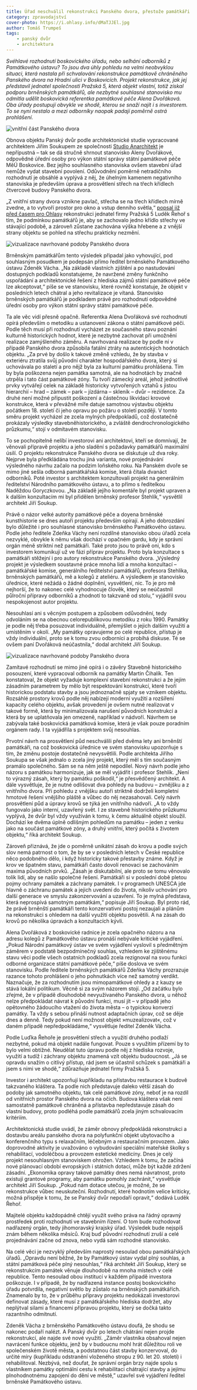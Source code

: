 ```yaml
---
title: Úřad neschválil rekonstrukci Panského dvora, přestože památkáři souhlasili
category: zpravodajství
cover-photo: https://i.ohlasy.info/dMaTJJEl.jpg
author: Tomáš Trumpeš
tags:
    - panský dvůr
    - architektura
---
```


*Svéhlavé rozhodnutí boskovického úřadu, nebo selhání odborníků z Památkového ústavu? To jsou dva úhly pohledu na velmi neobvyklou situaci, která nastala při schvalování rekonstrukce památkově chráněného Panského dvora na Hradní ulici v Boskovicích. Projekt rekonstrukce, jak jej představil jednatel společnosti Pražská 5, která objekt vlastní, totiž získal podporu brněnských památkářů, ale nezbytné souhlasné stanovisko mu odmítla udělit boskovická referentka památkové péče Alena Dvořáková. Oba úřady postupují obvykle ve shodě, kterou se snaží najít i s investorem. To se nyní nestalo a mezi odborníky naopak padají poměrně ostrá prohlášení.*

<img src="https://i.ohlasy.info/dMaTJJE.jpg" alt="vnitřní část Panského dvora" class="img-responsive">

Obnova objektu Panský dvůr podle architektonické studie vypracované architektem Jiřím Soukupem ze společnosti [Studio Anarchitekt](http://www.anarchitekt.cz/) je nepřípustná – tak se dá stručně shrnout stanovisko Aleny Dvořákové, odpovědné úřední osoby pro výkon státní správy státní památkové péče MěÚ Boskovice. Bez jejího souhlasného stanoviska ovšem stavební úřad nemůže vydat stavební povolení. Odůvodnění poměrně netradičního rozhodnutí je obsáhlé a vyplývá z něj, že úhelným kamenem negativního stanoviska je především úprava a prosvětlení střech na třech křídlech čtvercové budovy Panského dvora. 

„Z vnitřní strany dvora vznikne pavlač, střecha se na třech křídlech mírně zvedne, a to vytvoří prostor pro okno a vstup denního světla,“ [popsal již před časem pro Ohlasy](/clanky/2015/03/rekonstrukce-panskeho-dvora.html) rekonstrukci jednatel firmy Pražská 5 Luděk Řehoř s tím, že podmínkou památkářů je, aby se zachovalo jedno křídlo střechy ve stávající podobě, a zároveň zůstane zachována výška hřebene a z vnější strany objektu se pohled na střechu prakticky nezmění.

<img src="https://i.ohlasy.info/EDKgSAf.jpg" alt="vizualizace navrhované podoby Panského dvora" class="img-responsive">

Brněnským památkářům tento výsledek připadal jako vyhovující, pod souhlasným posudkem je podepsán přímo ředitel brněnského Památkového ústavu Zdeněk Vácha. „Na základě vlastních zjištění a po nastudování dostupných podkladů konstatujeme, že navržené změny funkčního uspořádání a architektonické řešení z hlediska zájmů státní památkové péče lze akceptovat,“ píše se ve stanovisku, které rovněž konstatuje, že objekt v posledních letech chátral a jeho revitalizace je vítaná. Stanovisko brněnských památkářů je podkladem právě pro rozhodnutí odpovědné úřední osoby pro výkon státní správy státní památkové péče. 

Ta ale věc vidí přesně opačně. Referentka Alena Dvořáková své rozhodnutí opírá především o metodiku a ustanovení zákona o státní památkové péči. Podle těch musí při rozhodnutí vycházet ze současného stavu poznání kulturně historických hodnot, které je nezbytné zachovat při umožnění realizace zamýšleného záměru. A navrhovaná realizace by podle ní v případě Panského dvora způsobila fatální ztráty na autentických hodnotách objektu. „Za prvé by došlo k takové změně vzhledu, že by stavba v exteriéru ztratila svůj původní charakter hospodářského dvora, který si uchovávala po staletí a pro nějž byla za kulturní památku prohlášena. Tím by byla poškozena nejen památka samotná, ale na hodnotách by značně utrpěla i tato část památkové zóny. Tu tvoří zámecký areál, jehož jednotlivé prvky vytvářejí celek na základě historicky vytvořených vztahů s jistou hierarchií – hrad – zámek – park – jízdárna – skleník – dvůr – rezidence. Za druhé není možné připustit poškození a částečnou likvidaci krovové konstrukce, která v převážné míře datuje samotnou výstavbu objektu počátkem 18. století či jeho opravu po požáru o století později. V tomto směru projekt vycházel ze zcela mylných předpokladů, což dostatečně prokázaly výsledky stavebněhistorického, a zvláště dendrochronologického průzkumu,“ stojí v odmítavém stanovisku.

To se pochopitelně nelíbí investorovi ani architektovi, kteří se domnívají, že věnovali přípravě projektu a jeho sladění s požadavky památkářů maximální úsilí. O projektu rekonstrukce Panského dvora se diskutuje už dva roky. Nejprve byla předkládána trochu jiná varianta, nové projednávání výsledného návrhu začalo na podzim loňského roku. Na Panském dvoře se mimo jiné sešla odborná památkářská komise, která čítala dvanáct odborníků. Poté investor s architektem konzultovali projekt na generálním ředitelství Národního památkového ústavu, a to přímo s ředitelkou Naděždou Goryczkovou. „Na základě jejího komentáře byl projekt upraven a k dalším konzultacím mi byl přidělen brněnský profesor Stehlík,“ vysvětlil architekt Jiří Soukup.

Právě o názor velké autority památkové péče a doyena brněnské kunsthistorie se dnes autoři projektu především opírají. A jeho dobrozdání bylo důležité i pro souhlasné stanovisko brněnského Památkového ústavu. Podle jeho ředitele Zdeňka Váchy není rozdílné stanovisko obou úřadů zcela nezvyklé, obvykle k němu však dochází v opačném gardu, kdy je správní orgán méně striktní než památkáři. Také proto jsou to právě oni, kdo s investorem komunikují už ve fázi příprav projektu. Proto byla konzultace s památkáři stěžejní i pro autory rekonstrukce Panského dvora. „Výsledný projekt je výsledkem soustavné práce mnoha lidí a mnoha konzultací – památkářské komise, generálního ředitelství památkářů, profesora Stehlíka, brněnských památkářů, mě a kolegů z ateliéru. A výsledkem je stanovisko úřednice, které nežádá o žádné doplnění, vysvětlení, nic. To je pro mě nejhorší, že to nakonec celé vyhodnocuje člověk, který se neúčastnil půlroční přípravy odborníků a zhodnotí to takzvaně od stolu,“ vyjádřil svou nespokojenost autor projektu.

Nesouhlasí ani s věcným postupem a způsobem odůvodnění, tedy odvoláním se na obecnou celorepublikovou metodiku z roku 1990. Památky je podle něj třeba posuzovat individuálně, přemýšlet o jejich dalším využití a umístěním v okolí. „My památky opravujeme po celé republice, přístup je vždy individuální, proto se k tomu zvou odborníci a probíhá diskuse. Té se ovšem paní Dvořáková neúčastnila,“ dodal architekt Jiří Soukup.

<img src="https://i.ohlasy.info/9w8hfI6.jpg" alt="vizualizace navrhované podoby Panského dvora" class="img-responsive">

Zamítavé rozhodnutí se mimo jiné opírá i o závěry Stavebně historického posouzení, které vypracoval odborník na památky Martin Čihalík. Ten konstatoval, že objekt vyžaduje komplexní stavební rekonstrukci a že jejím zásadním parametrem by mělo být respektování konstrukcí, které tvoří historickou podstatu stavby a jsou jednoznačně spjaty se vznikem objektu. Rozsáhlé prostory krovů podle něj nabízejí moderní využití a rozšíření kapacity celého objektu, avšak provedení je ovšem nutné realizovat v takové formě, která by minimalizovala narušení původních konstrukcí a která by se uplatňovala jen omezeně, například v nádvoří. Návrhem se zabývala také boskovická památková komise, která je však pouze poradním orgánem rady. I ta vyjádřila s projektem svůj nesouhlas.

Prvotní návrh na prosvětlení půd neschválili před dvěma lety ani brněnští památkáři, na což boskovická úřednice ve svém stanovisku upozorňuje s tím, že změnu postoje dostatečně nevysvětlili. Podle architekta Jiřího Soukupa se však jednalo o zcela jiný projekt, který měl s tím současným pramálo společného. Sám se na něm ještě nepodílel. Nový návrh podle jeho názoru s památkou harmonizuje, jak se měl vyjádřit i profesor Stehlík. „Není to výrazný zásah, který by památku poškodil,“ je přesvědčený architekt. A dále vysvětluje, že je nutné odlišovat dva pohledy na budovu – zvnějšku a z vnitřního dvora. Při pohledu z vnějšku autoři striktně dodrželi kompletní hmotové řešení vnějšího pláště a vůbec do něj nezasahovali. Celý návrh prosvětlení půd a úpravy krovů se týká jen vnitřního nádvoří. „A to vždy fungovalo jako interní, uzavřený svět. I ze stavebně historického průzkumu vyplývá, že dvůr byl vždy využíván k tomu, k čemu aktuálně objekt sloužil. Dochází ke dvěma úplně odlišným pohledům na památku – jeden z venku jako na součást památkové zóny, a druhý vnitřní, který počítá s životem objektu,“ říká architekt Soukup.

Zároveň přiznává, že jde o poměrně unikátní zásah do krovu a podle svých slov nemá patrnost o tom, že by se v posledních letech v České republice něco podobného dělo, i když historicky takové přestavby známe. Když je krov ve špatném stavu, památkáři často dovolí renovaci se zachováním maxima původních prvků. „Zásah je diskutabilní, ale proto se tomu věnovalo tolik lidí, aby se našlo společné řešení. Památkáři si v poslední době pletou pojmy ochrany památek a záchrany památek. I v programech UNESCA jde hlavně o záchranu památek a jejich uvedení do života, nikoliv uchování pro další generace ve smyslu zakonzervování a uzavření. To je mylná představa, která neprospívá samotným památkám,“ popisuje Jiří Soukup. Byl proto rád, že právě brněnští památkáři tento konzervativní postoj nezaujali a plánům na rekonstrukci s ohledem na další využití objektu posvětili. A na zásah do krovů po několika úpravách a konzultacích kývli.

Alena Dvořáková z boskovické radnice je zcela opačného názoru a na adresu kolegů z Památkového ústavu pronáší nebývale kritické vyjádření. „Pokud Národní památkový ústav ve svém vyjádření vyslovil s předmětným záměrem v podstatě bezpodmínečný souhlas, vzhledem ke zjištěnému stavu věci podle všech ostatních podkladů zcela rezignoval na svou funkci odborné organizace státní památkové péče,“ píše doslova ve svém stanovisku. Podle ředitele brněnských památkářů Zdeňka Váchy prozrazuje razance tohoto prohlášení o jeho pohnutkách více než samotný verdikt. Naznačuje, že za rozhodnutím jsou mimopamátkové ohledy a z kauzy se stává lokální politikum. Věcně si za svým názorem stojí. „Od začátku bylo zřejmé, že v případě dlouhodobě nevyužívaného Panského dvora, u něhož nelze předpokládat návrat k původní funkci, musí jít – v případě jeho opětovného žádoucího vtažení do života města – o typickou konverzi památky. Ta vždy s sebou přináší nutnost adaptačních úprav, což se děje dnes a denně. Tedy pokud není možnost objekt »muzealizovat«, což v daném případě nepředpokládáme,“ vysvětluje ředitel Zdeněk Vácha.

Podle Luďka Řehoře je prosvětlení střech a využití druhého podlaží nezbytné, pokud má objekt nadále fungovat. Pouze s využitím přízemí by to bylo velmi obtížné. Neudělat tuto úpravu podle něj z hlediska rozvoje, využití a tudíž i záchrany objektu znamená vzít objektu budoucnost. „Já se opravdu snažím o citlivý přístup, rád jsem se účastnil schůzek s památkáři a jsem s nimi ve shodě,“ zdůrazňuje jednatel firmy Pražská 5.

Investor i architekt upozorňují kupříkladu na přístavbu restaurace k budově takzvaného kláštera. Ta podle nich představuje daleko větší zásah do podoby jak samotného objektu, tak celé památkové zóny, neboť je na rozdíl od vnitřních prostor Panského dvora na očích. Budova kláštera však není samostatně památkově chráněná a přístavba nepředstavuje zásah do vlastní budovy, proto podléhá podle památkářů zcela jiným schvalovacím kritériím.

Architektonická studie uvádí, že záměr obnovy předpokládá rekonstrukci a dostavbu areálu panského dvora na polyfunkční objekt ubytovacího a konferenčního typu s relaxačním, léčebným a restauračním provozem. Jako doprovodné aktivity je uvažováno o vybudování speciální mateřské školky s rehabilitací, vodoléčbou a provozem estetické medicíny. Dnes je celý projekt nesouhlasným stanoviskem ohrožen. Vzhledem k tomu, že začíná nové plánovací období evropských i státních dotací, může být každé zdržení zásadní. „Ekonomika opravy takové památky dnes nemá návratnost, proto existují grantové programy, aby památku pomohly zachránit,“ vysvětluje architekt Jiří Soukup. „Pokud nám dotace utečou, je možné, že se rekonstrukce vůbec neuskuteční. Rozhodnutí, které hodnotím velice kriticky, možná přispěje k tomu, že se Panský dvůr nepodaří opravit,“ dodává Luděk Řehoř.

Majitelé objektu každopádně chtějí využít svého práva na řádný opravný prostředek proti rozhodnutí ve stavebním řízení. O tom bude rozhodovat nadřazený orgán, tedy jihomoravský krajský úřad. Výsledek bude nejspíš znám během několika měsíců. Kraj buď původní rozhodnutí zruší a celé projednávání začne od znova, nebo vydá sám rozhodné stanovisko.

Na celé věci je nezvyklý především naprostý nesoulad obou památkářských úřadů. „Opravdu není běžné, že by Památkový ústav vydal plný souhlas, a státní památková péče plný nesouhlas,“ říká architekt Jiří Soukup, který se rekonstrukcím památek věnuje dlouhodobě na mnoha místech v celé republice. Tento nesoulad obou institucí v každém případě investora poškozuje. I v případě, že by nadřazená instance postoj boskovického úřadu potvrdila, negativní světlo by zůstalo na brněnských památkářích. Znamenalo by to, že v průběhu přípravy projektu nedokázali investorovi definovat zásady, které musí z památkářského hlediska dodržet, aby neplýtval silami a financemi přípravou projektu, který se dočká takto razantního odmítnutí.

Zdeněk Vácha z brněnského Památkového ústavu doufá, že shodu se nakonec podaří nalézt. A Panský dvůr po letech chátrání nejen projde rekonstrukcí, ale najde své nové využití. „Záměr vlastníka obsahoval nejen navrácení funkce objektu, jenž by v budoucnu mohl hrát důležitou roli ve společenském životě města, a podstatnou část stavby konzervoval, do určité míry (kupříkladu odstranění vloženého stropu z 90. let 20. století) i rehabilitoval. Nezbývá, než doufat, že správní orgán brzy najde spolu s vlastníkem památky optimální cestu k rehabilitaci chátrající stavby a jejímu plnohodnotnému zapojení do dění ve městě,” uzavřel své vyjádření ředitel brněnské Památkového ústavu.
